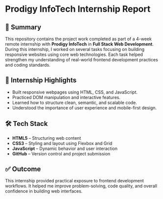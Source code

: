 # Prodigy InfoTech Internship Report

## 📄 Summary

This repository contains the project work completed as part of a 4-week remote internship with **Prodigy InfoTech** in **Full Stack Web Development**. During this internship, I worked on several tasks focusing on building responsive websites using core web technologies. Each task helped strengthen my understanding of real-world frontend development practices and coding standards.

## 🚀 Internship Highlights

* Built responsive webpages using HTML, CSS, and JavaScript.
* Practiced DOM manipulation and interactive features.
* Learned how to structure clean, semantic, and scalable code.
* Understood the importance of user experience and mobile-first design.

## 🛠 Tech Stack

* **HTML5** – Structuring web content
* **CSS3** – Styling and layout using Flexbox and Grid
* **JavaScript** – Dynamic behavior and user interaction
* **GitHub** – Version control and project submission

## ✅ Outcome

This internship provided practical exposure to frontend development workflows. It helped me improve problem-solving, code quality, and overall confidence in building web interfaces.
